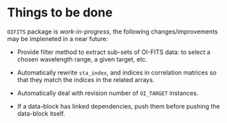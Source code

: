 # Things to be done

`OIFITS` package is *work-in-progress*, the following changes/improvements may
be impleneted in a near future:

- Provide filter method to extract sub-sets of OI-FITS data: to select a chosen
  wavelength range, a given target, etc.

- Automatically rewrite `sta_index`, and indices in correlation matrices so
  that they match the indices in the related arrays.

- Automatically deal with revision number of `OI_TARGET` instances.

- If a data-block has linked dependencies, push them before pushing the
  data-block itself.
